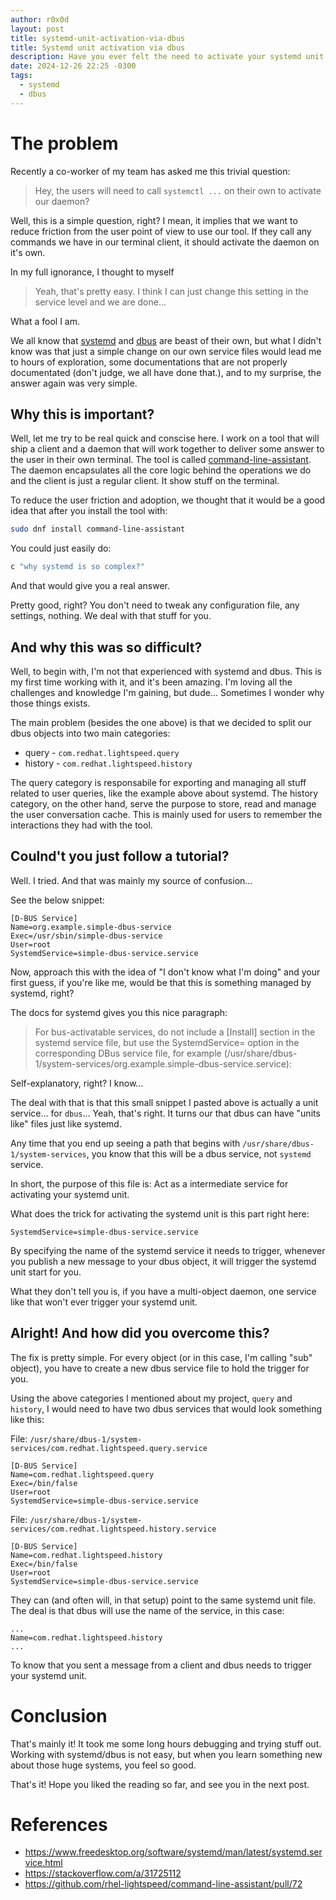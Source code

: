 ```yaml
---
author: r0x0d
layout: post
title: systemd-unit-activation-via-dbus
title: Systemd unit activation via dbus
description: Have you ever felt the need to activate your systemd unit on the fly via dbus publish? No? Well, I did. Let's see how this can be accomplished.
date: 2024-12-26 22:25 -0300
tags: 
  - systemd
  - dbus
---
```



# The problem

Recently a co-worker of my team has asked me this trivial question:
> Hey, the users will need to call `systemctl ...` on their own to activate our
> daemon?

Well, this is a simple question, right? I mean, it implies that we want to
reduce friction from the user point of view to use our tool. If they call any
commands we have in our terminal client, it should activate the daemon on it's
own.

In my full ignorance, I thought to myself
> Yeah, that's pretty easy. I think I can just change this setting in the
> service level and we are done...

What a fool I am.

We all know that [systemd](https://github.com/systemd/systemd) and
[dbus](https://gitlab.freedesktop.org/dbus/dbus/) are beast of their own, but
what I didn't know was that just a simple change on our own service files would
lead me to hours of exploration, some documentations that are not properly
documentated (don't judge, we all have done that.), and to my surprise, the
answer again was very simple.

## Why this is important?

Well, let me try to be real quick and conscise here. I work on a tool that will
ship a client and a daemon that will work together to deliver some answer to
the user in their own terminal. The tool is called
[command-line-assistant](https://github.com/rhel-lightspeed/command-line-assistant).
The daemon encapsulates all the core logic behind the operations we do and the
client is just a regular client. It show stuff on the terminal.

To reduce the user friction and adoption, we thought that it would be a good
idea that after you install the tool with:

```bash
sudo dnf install command-line-assistant
```

You could just easily do:

```bash
c "why systemd is so complex?"
```

And that would give you a real answer.

Pretty good, right? You don't need to tweak any configuration file, any
settings, nothing. We deal with that stuff for you.

## And why this was so difficult?

Well, to begin with, I'm not that experienced with systemd and dbus. This is my
first time working with it, and it's been amazing. I'm loving all the
challenges and knowledge I'm gaining, but dude... Sometimes I wonder why those
things exists.

The main problem (besides the one above) is that we decided to split our dbus
objects into two main categories:

- query - `com.redhat.lightspeed.query`
- history - `com.redhat.lightspeed.history`

The query category is responsabile for exporting and managing all stuff related
to user queries, like the example above about systemd. The history category, on
the other hand, serve the purpose to store, read and manage the user
conversation cache. This is mainly used for users to remember the interactions
they had with the tool.

## Coulnd't you just follow a tutorial?

Well. I tried. And that was mainly my source of confusion...

See the below snippet:

```systemd
[D-BUS Service]
Name=org.example.simple-dbus-service
Exec=/usr/sbin/simple-dbus-service
User=root
SystemdService=simple-dbus-service.service
```

Now, approach this with the idea of "I don't know what I'm doing" and your
first guess, if you're like me, would be that this is something managed by
systemd, right?

The docs for systemd gives you this nice paragraph:

> For bus-activatable services, do not include a [Install] section in the
> systemd service file, but use the SystemdService= option in the corresponding
> DBus service file, for example
> (/usr/share/dbus-1/system-services/org.example.simple-dbus-service.service):

Self-explanatory, right? I know...

The deal with that is that this small snippet I pasted above is actually a unit
service... for `dbus`... Yeah, that's right. It turns our that dbus can have
"units like" files just like systemd.

Any time that you end up seeing a path that begins with
`/usr/share/dbus-1/system-services`, you know that this will be a dbus service,
not `systemd` service.

In short, the purpose of this file is: Act as a intermediate service for
activating your systemd unit.

What does the trick for activating the systemd unit is this part right here:

```systemd
SystemdService=simple-dbus-service.service
```

By specifying the name of the systemd service it needs to trigger, whenever you
publish a new message to your dbus object, it will trigger the systemd unit
start for you.

What they don't tell you is, if you have a multi-object daemon, one service
like that won't ever trigger your systemd unit.

## Alright! And how did you overcome this?

The fix is pretty simple. For every object (or in this case, I'm calling "sub"
object), you have to create a new dbus service file to hold the trigger for
you.

Using the above categories I mentioned about my project, `query` and `history`,
I would need to have two dbus services that would look something like this:

File: `/usr/share/dbus-1/system-services/com.redhat.lightspeed.query.service`

```systemd
[D-BUS Service]
Name=com.redhat.lightspeed.query
Exec=/bin/false
User=root
SystemdService=simple-dbus-service.service
```

File: `/usr/share/dbus-1/system-services/com.redhat.lightspeed.history.service`

```systemd
[D-BUS Service]
Name=com.redhat.lightspeed.history
Exec=/bin/false
User=root
SystemdService=simple-dbus-service.service
```

They can (and often will, in that setup) point to the same systemd unit file.
The deal is that dbus will use the name of the service, in this case:

```systemd
...
Name=com.redhat.lightspeed.history
...
```

To know that you sent a message from a client and dbus needs to trigger your
systemd unit.

# Conclusion

That's mainly it! It took me some long hours debugging and trying stuff out.
Working with systemd/dbus is not easy, but when you learn something new about
those huge systems, you feel so good.

That's it! Hope you liked the reading so far, and see you in the next post.

# References

- <https://www.freedesktop.org/software/systemd/man/latest/systemd.service.html>
- <https://stackoverflow.com/a/31725112>
- <https://github.com/rhel-lightspeed/command-line-assistant/pull/72>